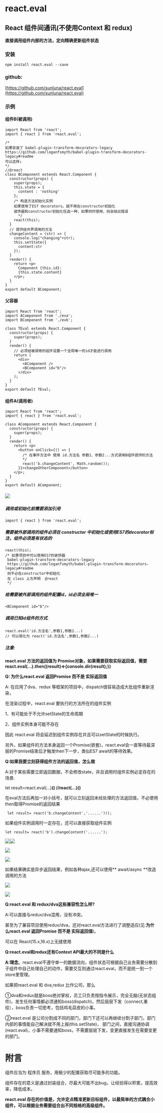 # react.eval

## React 组件间通讯\(不使用Context 和 redux\)

**直接调用组件内部的方法，定向精确更新组件状态**

### **安装**

`npm install react.eval --save`

### github:

[https://github.com/sunluna/react.eval](https://github.com/sunluna/react.eval)

### 示例

#### 组件B\(被调用\)

```
import React from 'react';
import { react } from 'react.eval';

/*
如果安装了 babel-plugin-transform-decorators-legacy
https://github.com/loganfsmyth/babel-plugin-transform-decorators-legacy#readme
可以这样↓
*/
//@react 
class BComponent extends React.Component {
  constructor(props) {
    super(props);
    this.state = {
      content : 'nothing'
    };
    /* 构造方法初始化实例
    如果使用了ES7 decorators，就不用在constructor初始化
    装饰器和constructor初始化任选一种，如果同时使用，则会抛出错误
      */
    react(this);
  }
  // 提供给外界调用的方法
  changeContent = (str) => {
    console.log("changing"+str);
    this.setState({
      content:str
    });
  }
  render() {
    return <p>
      Component {this.id}:
      {this.state.content}
    </p>;
  }
}
export default BComponent;
```

#### 父容器

```
import React from 'react';
import AComponent from './eva';
import BComponent from './evb';

class TEval extends React.Component {
  constructor(props) {
    super(props);
  }
  render() {
    // 必须给被调用的组件设置一个全局唯一的id才能进行调用
    return (
      <div>
        <AComponent />
        <BComponent id="b"/>
      </div>
    );
  }
}
export default TEval;
```

#### 组件A\(调用者\)

```
import React from 'react';
import { react } from 'react.eval';

class AComponent extends React.Component {
  constructor(props) {
    super(props);
  }
  render() {
    return <p>
      <button onClick={() => {
        /* 在事件方法中 使用 id.方法名 参数1、参数2...方式调用B组件提供的方法
        */
        react('b.changeContent', Math.random());
      }}>changeOtherComponent</button>
    </p>;
  }
}
export default AComponent;
```

##### ![](/assets/t.gif)

##### 调用或初始化前需要添加引用

```
import { react } from 'react.eval';
```

##### 需要被外部调用的组件必须在 constructor 中初始化或使用ES7的decorator标注，组件必须是有状态的

```
react(this);
/* 如果项目中可以使用ES7的装饰器 
 babel-plugin-transform-decorators-legacy
 https://github.com/loganfsmyth/babel-plugin-transform-decorators-legacy#readme
 则不必在constructor中初始化
 在 class 上方声明  @react
 */
```

##### 给需要被外部调用的组件配置id，id必须全局唯一

```
<BComponent id="b"/>
```

##### 调用已知id组件的方式.

```
react.eval('id.方法名',参数1,参数2...)
// 可以简化为 react('id.方法名',参数1,参数2...)
```

##### **注意:**

**react.eval 方法的返回值为 Promise对象，如果需要获取实际返回值，需要 react.eval\(...\).then\(\(result\)=&gt;{console.dir\(result\);}\)**

**Q: 为什么react.eval 返回Promise  而不是 实际返回值**

A: 在应用了dva、redux 等框架的项目中，dispatch很容易造成大批组件重新渲染，

在渲染过程中，react.eval 要执行的方法所在的组件实例

1、有可能处于不允许setState的生命周期

2、组件实例本身可能不存在

因此 react.eval 将会延迟到组件实例存在并且可以setState的时候执行。

另外，如果组件的方法本身返回一个Promise\(嵌套\)，react.eval会一直等待最深层的Promise结束后才触发then下一步，类似ES7 await的等待效果。

**Q:如果我要立刻获得组件方法的返回值，怎么做**

A:对于某些需要立即返回数据，不会修改state，并且调用时组件实例必定存在的场景.

let result=react.eval\(...\)**\(\)                                          //react\(...\)\(\)**

在eval方法后再加一对小括号，就可以立刻返回未经处理的方法返回值，不必使用then取得Promise的返回结果

```
 let result= react('b.changeContent','......')();
```

如果组件实例调用时一定存在，还可以直接获取组件实例

```
let result= react('b').changeContent('......');
```

![](/assets/import.png)![](/assets/20180408133437.png)

![](/assets/imposrt.png)

![](/assets/20180408133126.png)

如果结果确实是异步返回结果，例如各种ajax,还可以使用** await/async **改造调用的方法

![](/assets/impaasddddort.png)

![](/assets/impozzrt.png)

**Q:react.eval 和 redux/dva这些兼容性怎么样?**

A:可以直接与redux/dva混用，没有冲突。

甚至为了兼容项目使用redux/dva，还对react.eval方法进行了调整适应\(见:**为什么react.eval 返回Promise  而不是 实际返回值**\)。

可以在 React\(15.x,16.x\)上无缝使用

**Q:react.eval和redux还有Context API最大的不同是什么**

**A:理念**。react.eval不遵守单一的数据流向，组件状态可根据自己业务需要分散到子组件中自己处理自己的动作，需要交互则通过react.eval，而不是统一到一个store里管理。

如果把react.eval 和 dva,redux 比作公司，那么

①dva和redux就是boss绝对掌权，员工只负责按指令展示，完全无脑\(无状态组件\)，发生任何事情都必须通知boss\(dispatch\)，然后层层下发（connect,重绘），boss负责一切思考，包括鸡毛蒜皮的小事。

②react.eval 是公司分割成不同的部门，部门下还可以再继续分割子部门，部门内部的事情能自己解决就不用上报\(this.setState\)， 部门之间，直接沟通协调\(react.eval\)，小事不需要通知boss，不需要层层下发，变更直接发生在需要变更的部门。

# 

# 附言

组件应当为 程序员 服务，用极少的配置获取尽可能多的功能。

组件存在的意义是通过封装组合，尽最大可能不出bug，让经验得以积累，提高效率，降低成本。

**react.eval 存在的价值是，允许定点精准更新目标组件，以最简单的方式耦合小组件，可以根据业务需要组合出不同规格的高级组件。**

